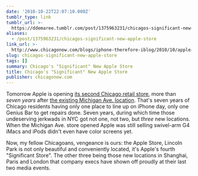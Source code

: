 ```yaml
---
date: '2010-10-22T22:07:10.000Z'
tumblr_type: link
tumblr_url: >-
  https://ddemaree.tumblr.com/post/1375963231/chicagos-significant-new-apple-store
aliases:
  - /post/1375963231/chicagos-significant-new-apple-store
link_url: >-
  http://www.chicagonow.com/blogs/iphone-therefore-iblog/2010/10/apple-store-lincoln-park-sneak-peek.html
slug: chicagos-significant-new-apple-store
tags: []
summary: Chicago's "Significant" New Apple Store
title: Chicago's "Significant" New Apple Store
publisher: chicagonow.com
---
```


Tomorrow Apple is opening [its second Chicago retail store](http://www.apple.com/retail/lincolnpark/), more than _seven years_ after [the existing Michigan Ave. location](http://www.apple.com/retail/northmichiganavenue/). That's seven years of Chicago residents having only one place to line up on iPhone day, only one Genius Bar to get repairs done. Seven years, during which time those undeserving jerkwads in NYC got not one, not two, but _three_ new locations. When the Michigan Ave. store opened Apple was still selling swivel-arm G4 iMacs and iPods didn't even have color screens yet.

Now, my fellow Chicagoans, vengeance is ours: the Apple Store, Lincoln Park is not only beautiful and conveniently located, it's Apple's fourth "Significant Store". The other three being those new locations in Shanghai, Paris and London that company execs have shown off proudly at their last two media events.